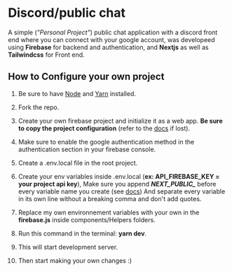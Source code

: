 # Discord/public chat

A simple (_"Personal Project"_) public chat application with a discord front end where you can connect with your google account, was developeed using **Firebase** for backend and authentication, and **Nextjs** as well as **Tailwindcss** for Front end.

## How to Configure your own project

1. Be sure to have [Node](https://nodejs.org) and [Yarn](https://yarnpkg.com/) installed.

2. Fork the repo.

3. Create your own firebase project and initialize it as a web app. **Be sure to copy the project configuration** (refer to the [docs](https://firebase.google.com/docs/web/setup) if lost).

4. Make sure to enable the google authentication method in the authentication section in your firebase console.

5. Create a .env.local file in the root project.

6. Create your env variables inside .env.local (**ex: API_FIREBASE_KEY = your project api key**), Make sure you append ***NEXT_PUBLIC_*** before every variable name you create (see [docs](https://nextjs.org/docs/basic-features/environment-variables#exposing-environment-variables-to-the-browser)) And separate every variable in its own line without a breaking comma and don't add quotes.

7. Replace my own environnement variables with your own in the **firebase.js** inside components/Helpers folders.

8. Run this command in the terminal: **yarn dev**.

9. This will start development server.

10. Then start making your own changes :)
